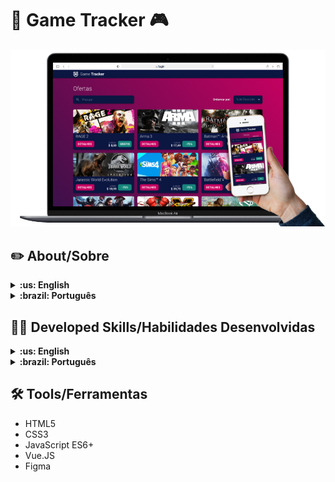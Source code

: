 # :iphone: Game Tracker :video_game:

![cover](./cover.png)

## :pencil2: About/Sobre

<details>
  <summary markdown="span"><strong>:us: English</strong></summary><br />

Front-End Technical Project/Challenge using Vue.js developed by [Rodrigo Camargo](https://www.linkedin.com/in/rodrigocamargobr/).

I developed a website based on GameTracker, consuming external data from CHEAPSHARK API, implementing all the functionalities requested by the company.

[Click here](https://rodcamargo-gametracker.surge.sh/) to check out the final version of the project on your browser.

<br />
</details>

<details>
  <summary markdown="span"><strong>:brazil: Português</strong></summary><br />

Projeto / Desafio Técnico Front-End utilizando Vue.js desenvolvido por [Rodrigo Camargo](https://www.linkedin.com/in/rodrigocamargobr/).

Com o objetivo de desenvolver um site baseado em GameTracker, consumindo dados externos de CHEAPSHARK API, implementando todas as funcionalidades solicitadas pela empresa.

[Clique aqui](https://rodcamargo-gametracker.surge.sh/) para visualizar a aplicação em seu navegador.
<br />
</details>

## :man_technologist: Developed Skills/Habilidades Desenvolvidas

<details>
  <summary markdown="span"><strong>:us: English</strong></summary><br />

* Create a Front-end application using Vue.js.
* Implement responsive design with CSS flexbox and Grid from a FIGMA layout.
* Consume data from external API.

<br />
</details>

<details>
  <summary markdown="span"><strong>:brazil: Português</strong></summary><br />

* Criar uma aplicação Front-end utilizando Vue.js.
* Implementar design responsivo com CSS flexbox e Grid a partir de um layout FIGMA.
* Consumir dados de API externa.

<br />
</details>

## :hammer_and_wrench: Tools/Ferramentas

* HTML5
* CSS3
* JavaScript ES6+
* Vue.JS
* Figma
